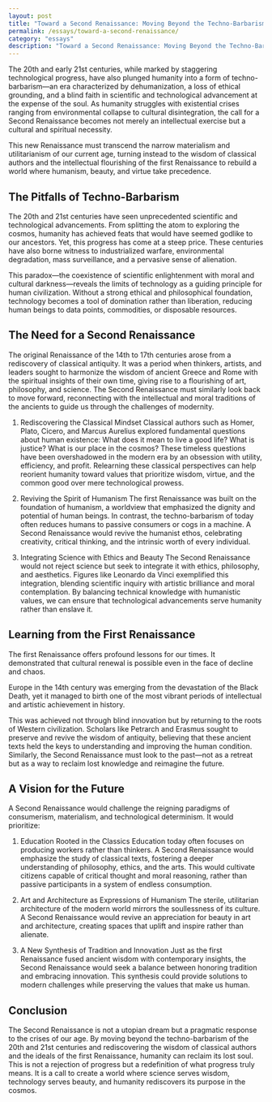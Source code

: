 ```yaml
---
layout: post
title: "Toward a Second Renaissance: Moving Beyond the Techno-Barbarism of Modernity"
permalink: /essays/toward-a-second-renaissance/
category: "essays"
description: "Toward a Second Renaissance: Moving Beyond the Techno-Barbarism of Modernity"
---
```

The 20th and early 21st centuries, while marked by staggering technological progress, have also plunged humanity into a form of techno-barbarism—an era characterized by dehumanization, a loss of ethical grounding, and a blind faith in scientific and technological advancement at the expense of the soul. As humanity struggles with existential crises ranging from environmental collapse to cultural disintegration, the call for a Second Renaissance becomes not merely an intellectual exercise but a cultural and spiritual necessity.

This new Renaissance must transcend the narrow materialism and utilitarianism of our current age, turning instead to the wisdom of classical authors and the intellectual flourishing of the first Renaissance to rebuild a world where humanism, beauty, and virtue take precedence.

## The Pitfalls of Techno-Barbarism

The 20th and 21st centuries have seen unprecedented scientific and technological advancements. From splitting the atom to exploring the cosmos, humanity has achieved feats that would have seemed godlike to our ancestors. Yet, this progress has come at a steep price. These centuries have also borne witness to industrialized warfare, environmental degradation, mass surveillance, and a pervasive sense of alienation.

This paradox—the coexistence of scientific enlightenment with moral and cultural darkness—reveals the limits of technology as a guiding principle for human civilization. Without a strong ethical and philosophical foundation, technology becomes a tool of domination rather than liberation, reducing human beings to data points, commodities, or disposable resources.


## The Need for a Second Renaissance

The original Renaissance of the 14th to 17th centuries arose from a rediscovery of classical antiquity. It was a period when thinkers, artists, and leaders sought to harmonize the wisdom of ancient Greece and Rome with the spiritual insights of their own time, giving rise to a flourishing of art, philosophy, and science. The Second Renaissance must similarly look back to move forward, reconnecting with the intellectual and moral traditions of the ancients to guide us through the challenges of modernity.

1. Rediscovering the Classical Mindset
   Classical authors such as Homer, Plato, Cicero, and Marcus Aurelius explored fundamental questions about human existence: What does it mean to live a good life? What is justice? What is our place in the cosmos? These timeless questions have been overshadowed in the modern era by an obsession with utility, efficiency, and profit. Relearning these classical perspectives can help reorient humanity toward values that prioritize wisdom, virtue, and the common good over mere technological prowess.

2. Reviving the Spirit of Humanism
   The first Renaissance was built on the foundation of humanism, a worldview that emphasized the dignity and potential of human beings. In contrast, the techno-barbarism of today often reduces humans to passive consumers or cogs in a machine. A Second Renaissance would revive the humanist ethos, celebrating creativity, critical thinking, and the intrinsic worth of every individual.

3. Integrating Science with Ethics and Beauty
   The Second Renaissance would not reject science but seek to integrate it with ethics, philosophy, and aesthetics. Figures like Leonardo da Vinci exemplified this integration, blending scientific inquiry with artistic brilliance and moral contemplation. By balancing technical knowledge with humanistic values, we can ensure that technological advancements serve humanity rather than enslave it.


## Learning from the First Renaissance

The first Renaissance offers profound lessons for our times. It demonstrated that cultural renewal is possible even in the face of decline and chaos.

Europe in the 14th century was emerging from the devastation of the Black Death, yet it managed to birth one of the most vibrant periods of intellectual and artistic achievement in history.

This was achieved not through blind innovation but by returning to the roots of Western civilization. Scholars like Petrarch and Erasmus sought to preserve and revive the wisdom of antiquity, believing that these ancient texts held the keys to understanding and improving the human condition. Similarly, the Second Renaissance must look to the past—not as a retreat but as a way to reclaim lost knowledge and reimagine the future.

## A Vision for the Future

A Second Renaissance would challenge the reigning paradigms of consumerism, materialism, and technological determinism. It would prioritize:

1. Education Rooted in the Classics
   Education today often focuses on producing workers rather than thinkers. A Second Renaissance would emphasize the study of classical texts, fostering a deeper understanding of philosophy, ethics, and the arts. This would cultivate citizens capable of critical thought and moral reasoning, rather than passive participants in a system of endless consumption.

2. Art and Architecture as Expressions of Humanism
   The sterile, utilitarian architecture of the modern world mirrors the soullessness of its culture. A Second Renaissance would revive an appreciation for beauty in art and architecture, creating spaces that uplift and inspire rather than alienate.

3. A New Synthesis of Tradition and Innovation
   Just as the first Renaissance fused ancient wisdom with contemporary insights, the Second Renaissance would seek a balance between honoring tradition and embracing innovation. This synthesis could provide solutions to modern challenges while preserving the values that make us human.

## Conclusion

The Second Renaissance is not a utopian dream but a pragmatic response to the crises of our age. By moving beyond the techno-barbarism of the 20th and 21st centuries and rediscovering the wisdom of classical authors and the ideals of the first Renaissance, humanity can reclaim its lost soul. This is not a rejection of progress but a redefinition of what progress truly means. It is a call to create a world where science serves wisdom, technology serves beauty, and humanity rediscovers its purpose in the cosmos.
